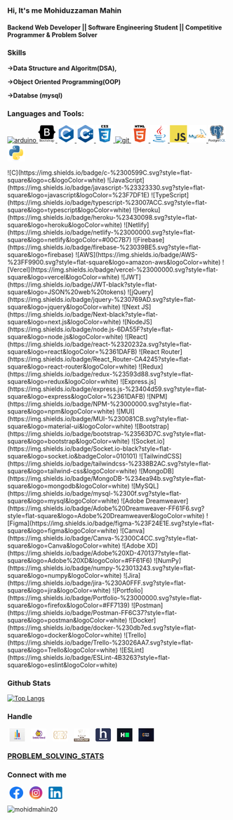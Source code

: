 ### Hi, It's me Mohiduzzaman Mahin
#### Backend Web Developer || Software Engineering Student || Competitive Programmer & Problem Solver  

<h3>Skills</h3>

<p><b>    ->Data Structure and Algoritm(DSA),</b></p>
<p><b>    ->Object Oriented Programming(OOP)</b></p>
<p><b>    ->Databse (mysql)</b></p>

<h3 align="left">Languages and Tools:</h3>
<p align="left"> <a href="https://www.arduino.cc/" target="_blank" rel="noreferrer"> <img title="Arduino" src="https://cdn.worldvectorlogo.com/logos/arduino-1.svg" alt="arduino" width="40" height="40"/> </a>
  <a href="https://getbootstrap.com" target="_blank" rel="noreferrer"> <img title="bootstrap" src="https://raw.githubusercontent.com/devicons/devicon/master/icons/bootstrap/bootstrap-plain-wordmark.svg" alt="bootstrap" width="40" height="40"/> </a>
  <a href="https://www.cprogramming.com/" target="_blank" rel="noreferrer"> <img src="https://raw.githubusercontent.com/devicons/devicon/master/icons/c/c-original.svg" alt="c" width="40" height="40"/> </a>
  <a href="https://www.w3schools.com/cpp/" target="_blank" rel="noreferrer"> <img src="https://raw.githubusercontent.com/devicons/devicon/master/icons/cplusplus/cplusplus-original.svg" alt="cplusplus" width="40" height="40"/> </a> <a href="https://www.w3schools.com/css/" target="_blank" rel="noreferrer"> <img src="https://raw.githubusercontent.com/devicons/devicon/master/icons/css3/css3-original-wordmark.svg" alt="css3" width="40" height="40"/> </a>  <a href="https://git-scm.com/" target="_blank" rel="noreferrer"> <img src="https://www.vectorlogo.zone/logos/git-scm/git-scm-icon.svg" alt="git" width="40" height="40"/> </a> <a href="https://www.w3.org/html/" target="_blank" rel="noreferrer"> <img src="https://raw.githubusercontent.com/devicons/devicon/master/icons/html5/html5-original-wordmark.svg" alt="html5" width="40" height="40"/> </a> <a href="https://www.java.com" target="_blank" rel="noreferrer"> <img src="https://raw.githubusercontent.com/devicons/devicon/master/icons/java/java-original.svg" alt="java" width="40" height="40"/> </a> <a href="https://developer.mozilla.org/en-US/docs/Web/JavaScript" target="_blank" rel="noreferrer"> <img src="https://raw.githubusercontent.com/devicons/devicon/master/icons/javascript/javascript-original.svg" alt="javascript" width="40" height="40"/> </a>  <a href="https://www.mysql.com/" target="_blank" rel="noreferrer"> <img src="https://raw.githubusercontent.com/devicons/devicon/master/icons/mysql/mysql-original-wordmark.svg" alt="mysql" width="40" height="40"/> </a> <a href="https://www.postgresql.org" target="_blank" rel="noreferrer"> <img src="https://raw.githubusercontent.com/devicons/devicon/master/icons/postgresql/postgresql-original-wordmark.svg" alt="postgresql" width="40" height="40"/> </a> <a href="https://www.python.org" target="_blank" rel="noreferrer"> <img src="https://raw.githubusercontent.com/devicons/devicon/master/icons/python/python-original.svg" alt="python" width="40" height="40"/> </a>  </p>
![C](https://img.shields.io/badge/c-%2300599C.svg?style=flat-square&logo=c&logoColor=white) ![JavaScript](https://img.shields.io/badge/javascript-%23323330.svg?style=flat-square&logo=javascript&logoColor=%23F7DF1E) ![TypeScript](https://img.shields.io/badge/typescript-%23007ACC.svg?style=flat-square&logo=typescript&logoColor=white) ![Heroku](https://img.shields.io/badge/heroku-%23430098.svg?style=flat-square&logo=heroku&logoColor=white) ![Netlify](https://img.shields.io/badge/netlify-%23000000.svg?style=flat-square&logo=netlify&logoColor=#00C7B7) ![Firebase](https://img.shields.io/badge/firebase-%23039BE5.svg?style=flat-square&logo=firebase) ![AWS](https://img.shields.io/badge/AWS-%23FF9900.svg?style=flat-square&logo=amazon-aws&logoColor=white) ![Vercel](https://img.shields.io/badge/vercel-%23000000.svg?style=flat-square&logo=vercel&logoColor=white) ![JWT](https://img.shields.io/badge/JWT-black?style=flat-square&logo=JSON%20web%20tokens) ![jQuery](https://img.shields.io/badge/jquery-%230769AD.svg?style=flat-square&logo=jquery&logoColor=white) ![Next JS](https://img.shields.io/badge/Next-black?style=flat-square&logo=next.js&logoColor=white) ![NodeJS](https://img.shields.io/badge/node.js-6DA55F?style=flat-square&logo=node.js&logoColor=white) ![React](https://img.shields.io/badge/react-%2320232a.svg?style=flat-square&logo=react&logoColor=%2361DAFB) ![React Router](https://img.shields.io/badge/React_Router-CA4245?style=flat-square&logo=react-router&logoColor=white) ![Redux](https://img.shields.io/badge/redux-%23593d88.svg?style=flat-square&logo=redux&logoColor=white) ![Express.js](https://img.shields.io/badge/express.js-%23404d59.svg?style=flat-square&logo=express&logoColor=%2361DAFB) ![NPM](https://img.shields.io/badge/NPM-%23000000.svg?style=flat-square&logo=npm&logoColor=white) ![MUI](https://img.shields.io/badge/MUI-%230081CB.svg?style=flat-square&logo=material-ui&logoColor=white) ![Bootstrap](https://img.shields.io/badge/bootstrap-%23563D7C.svg?style=flat-square&logo=bootstrap&logoColor=white) ![Socket.io](https://img.shields.io/badge/Socket.io-black?style=flat-square&logo=socket.io&badgeColor=010101) ![TailwindCSS](https://img.shields.io/badge/tailwindcss-%2338B2AC.svg?style=flat-square&logo=tailwind-css&logoColor=white) ![MongoDB](https://img.shields.io/badge/MongoDB-%234ea94b.svg?style=flat-square&logo=mongodb&logoColor=white) ![MySQL](https://img.shields.io/badge/mysql-%2300f.svg?style=flat-square&logo=mysql&logoColor=white) ![Adobe Dreamweaver](https://img.shields.io/badge/Adobe%20Dreamweaver-FF61F6.svg?style=flat-square&logo=Adobe%20Dreamweaver&logoColor=white) 	![Figma](https://img.shields.io/badge/figma-%23F24E1E.svg?style=flat-square&logo=figma&logoColor=white) ![Canva](https://img.shields.io/badge/Canva-%2300C4CC.svg?style=flat-square&logo=Canva&logoColor=white) ![Adobe XD](https://img.shields.io/badge/Adobe%20XD-470137?style=flat-square&logo=Adobe%20XD&logoColor=#FF61F6) ![NumPy](https://img.shields.io/badge/numpy-%23013243.svg?style=flat-square&logo=numpy&logoColor=white) ![Jira](https://img.shields.io/badge/jira-%230A0FFF.svg?style=flat-square&logo=jira&logoColor=white) ![Portfolio](https://img.shields.io/badge/Portfolio-%23000000.svg?style=flat-square&logo=firefox&logoColor=#FF7139) ![Postman](https://img.shields.io/badge/Postman-FF6C37?style=flat-square&logo=postman&logoColor=white) ![Docker](https://img.shields.io/badge/docker-%230db7ed.svg?style=flat-square&logo=docker&logoColor=white) ![Trello](https://img.shields.io/badge/Trello-%23026AA7.svg?style=flat-square&logo=Trello&logoColor=white) ![ESLint](https://img.shields.io/badge/ESLint-4B3263?style=flat-square&logo=eslint&logoColor=white)

<h3>Github Stats</h3>

  
 <!--  TOP LANGUAGES STATISTICS -->
 [![Top Langs](https://github-readme-stats.vercel.app/api/top-langs/?username=mohidmahin20&theme=dark&layout=compact&align=right&width=40%)](https://github.com/mohidmahin20/github-readme-stats)
 
 <h3 align="left">Handle</h3>
<p align="left">
    <a href="https://codeforces.com/profile/mohid_mahin" target="blank"><img align="center" title="CodeForces" src="https://github.com/mohidmahin20/mohidmahin20/blob/main/codeforces.jfif" height="30" width="35"hspace="5"  /></a>
   <a href="https://www.beecrowd.com.br/judge/en/profile/638709" target="blank"><img align="center" title="BeeCrowd" src="https://github.com/mohidmahin20/mohidmahin20/blob/main/download.png" height="30" width="35" hspace="5"  /></a>
   <a href="https://cses.fi/user/166568" target="blank"><img align="center" title="CSES" src="https://github.com/mohidmahin20/mohidmahin20/blob/main/cses.png" height="30" width="35" hspace="5" /></a>
   <a href="https://www.codechef.com/users/mahin15" target="blank"><img align="center" title="CodeChef" src="https://github.com/mohidmahin20/mohidmahin20/blob/main/codechef%20(2).png" height="30" width="35" hspace="5" /></a>
   <a href="https://www.hackerearth.com/@mohidmahin15" target="blank"><img align="center" title="HackerEarth" src="https://github.com/mohidmahin20/mohidmahin20/blob/main/hackerearth.png" height="30" width="35" hspace="5" /></a>
   <a href="https://www.hackerrank.com/mohid_mahin15?hr_r=1" target="blank"><img align="center" title="HackerRank" src="https://github.com/mohidmahin20/mohidmahin20/blob/main/hackerrank.png" height="30" width="35" hspace="5" /></a>
   <a href="https://www.codingninjas.com/studio/profile/2d2fe964-f919-49e3-88eb-517e71e3f8a4" target="blank"><img align="center" title="Coding Ninjas" src="https://github.com/mohidmahin20/mohidmahin20/blob/main/Coding-Ninjas.jpg" height="30" width="35" hspace="5" /></a>

</p>

 <a href="https://github.com/mohidmahin20/solving_stats"><h3>PROBLEM_SOLVING_STATS</h3></a>
  
 <h3 align="left">Connect with me</h3>
<p align="left">
<a href="https://www.facebook.com/mohidmahin15/" target="blank"><img align="center" title="Facebook" src="https://github.com/iffatul-anon/iffatul-anon/blob/main/facebook-logo.svg" alt="iffatul.anon" height="28" width="31"hspace="5"   /></a>
<a href="https://https://www.instagram.com/mohid_mahin15/" target="blank"><img align="center" title="Instagram" src="https://github.com/iffatul-anon/iffatul-anon/blob/main/instagram-logo-circle.png" alt="iffatul_anon" height="30" width="30"hspace="5"   /></a>
  <a href="https://www.linkedin.com/in/mohid-mahin-576249258/" target="blank"><img align="center" title="LinkedIN" src="https://github.com/mohidmahin20/mohidmahin20/blob/main/linked%20in%20logo.png" alt="iffatul.anon" height="28" width="31" hspace="5"  /></a>
  <p align="left"> <img src="https://komarev.com/ghpvc/?username=mohidmahin20&label=Profile%20views&color=0e75b6&style=flat" alt="mohidmahin20" /> </p>

  
<br><br>

